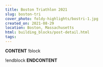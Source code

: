 ```yaml
---
title: Boston Triathlon 2021
slug: boston-tri
cover_photo: foldy-highlights/bostri-1.jpg
created_on: 2021-08-29
location: Boston, Massachusetts
html: building_blocks/post-detail.html
tags:
---
```

__CONTENT__
!block

!endblock
__ENDCONTENT__
